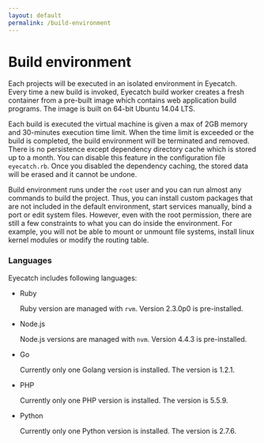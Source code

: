 ```yaml
---
layout: default
permalink: /build-environment
---
```


Build environment
=====

Each projects will be executed in an isolated environment in Eyecatch. Every time a new build is invoked, Eyecatch build worker creates a fresh container from a pre-built image which contains web application build programs. The image is built on 64-bit Ubuntu 14.04 LTS.

Each build is executed the virtual machine is given a max of 2GB memory and 30-minutes execution time limit. When the time limit is exceeded or the build is completed, the build environment will be terminated and removed. There is no persistence except dependency directory cache which is stored up to a month. You can disable this feature in the configuration file `eyecatch.rb`. Once you disabled the dependency caching, the stored data will be erased and it cannot be undone.

Build environment runs under the `root` user and you can run almost any commands to build the project. Thus, you can install custom packages that are not included in the default environment, start services manually, bind a port or edit system files. However, even with the root permission, there are still a few constraints to what you can do inside the environment. For example, you will not be able to mount or unmount file systems, install linux kernel modules or modify the routing table.

### Languages
Eyecatch includes following languages:

- Ruby

  Ruby version are managed with `rvm`. Version 2.3.0p0 is pre-installed.

- Node.js

  Node.js versions are managed with `nvm`. Version 4.4.3 is pre-installed.

- Go

  Currently only one Golang version is installed. The version is 1.2.1.

- PHP

  Currently only one PHP version is installed.  The version is 5.5.9.

- Python

  Currently only one Python version is installed. The version is 2.7.6.
